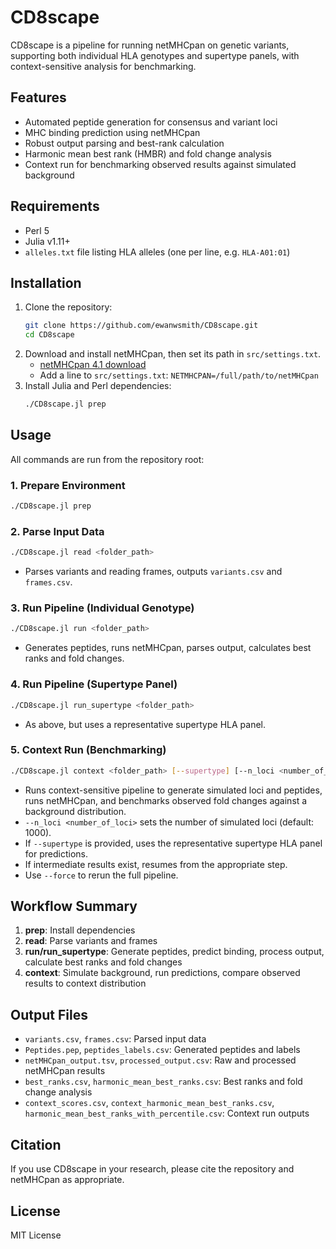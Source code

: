 # CD8scape

CD8scape is a pipeline for running netMHCpan on genetic variants, supporting both individual HLA genotypes and supertype panels, with context-sensitive analysis for benchmarking.

## Features
- Automated peptide generation for consensus and variant loci
- MHC binding prediction using netMHCpan
- Robust output parsing and best-rank calculation
- Harmonic mean best rank (HMBR) and fold change analysis
- Context run for benchmarking observed results against simulated background

## Requirements
- Perl 5
- Julia v1.11+
- `alleles.txt` file listing HLA alleles (one per line, e.g. `HLA-A01:01`)

## Installation
1. Clone the repository:
   ```bash
   git clone https://github.com/ewanwsmith/CD8scape.git
   cd CD8scape
   ```
2. Download and install netMHCpan, then set its path in `src/settings.txt`.
   - [netMHCpan 4.1 download](https://services.healthtech.dtu.dk/services/NetMHCpan-4.1/)
   - Add a line to `src/settings.txt`: `NETMHCPAN=/full/path/to/netMHCpan`
3. Install Julia and Perl dependencies:
   ```bash
   ./CD8scape.jl prep
   ```

## Usage
All commands are run from the repository root:

### 1. Prepare Environment
```bash
./CD8scape.jl prep
```

### 2. Parse Input Data
```bash
./CD8scape.jl read <folder_path>
```
- Parses variants and reading frames, outputs `variants.csv` and `frames.csv`.

### 3. Run Pipeline (Individual Genotype)
```bash
./CD8scape.jl run <folder_path>
```
- Generates peptides, runs netMHCpan, parses output, calculates best ranks and fold changes.

### 4. Run Pipeline (Supertype Panel)
```bash
./CD8scape.jl run_supertype <folder_path>
```
- As above, but uses a representative supertype HLA panel.

### 5. Context Run (Benchmarking)
```bash
./CD8scape.jl context <folder_path> [--supertype] [--n_loci <number_of_loci>] [--force]
```
- Runs context-sensitive pipeline to generate simulated loci and peptides, runs netMHCpan, and benchmarks observed fold changes against a background distribution.
- `--n_loci <number_of_loci>` sets the number of simulated loci (default: 1000).
- If `--supertype` is provided, uses the representative supertype HLA panel for predictions.
- If intermediate results exist, resumes from the appropriate step.
- Use `--force` to rerun the full pipeline.

## Workflow Summary
1. **prep**: Install dependencies
2. **read**: Parse variants and frames
3. **run/run_supertype**: Generate peptides, predict binding, process output, calculate best ranks and fold changes
4. **context**: Simulate background, run predictions, compare observed results to context distribution

## Output Files
- `variants.csv`, `frames.csv`: Parsed input data
- `Peptides.pep`, `peptides_labels.csv`: Generated peptides and labels
- `netMHCpan_output.tsv`, `processed_output.csv`: Raw and processed netMHCpan results
- `best_ranks.csv`, `harmonic_mean_best_ranks.csv`: Best ranks and fold change analysis
- `context_scores.csv`, `context_harmonic_mean_best_ranks.csv`, `harmonic_mean_best_ranks_with_percentile.csv`: Context run outputs

## Citation
If you use CD8scape in your research, please cite the repository and netMHCpan as appropriate.

## License
MIT License